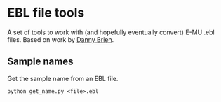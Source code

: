 # EBL file tools

A set of tools to work with (and hopefully eventually convert) E-MU .ebl files. Based on work by [Danny Brien](https://www.dannybrien.com/ebl/).

## Sample names

Get the sample name from an EBL file.

```shell
python get_name.py <file>.ebl
```

